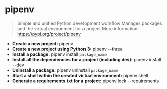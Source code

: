 # pipenv
> Simple and unified Python development workflow
> Manages packages and the virtual environment for a project
> More information: <https://pypi.org/project/pipenv>
- **Create a new project:**
pipenv
- **Create a new project using Python 3:**
pipenv --three
- **Install a package:**
pipenv install `package_name`
- **Install all the dependencies for a project (including dev):**
pipenv install --dev
- **Uninstall a package:**
pipenv uninstall `package_name`
- **Start a shell within the created virtual environment:**
pipenv shell
- **Generate a requirements.txt for a project:**
pipenv lock --requirements
